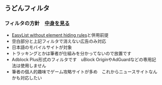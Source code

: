 ## うどんフィルタ　
### フィルタの方針　[中身を見る](https://github.com/mikadukiken/AdBlock-Filters/raw/master/Udonfilter.txt)
- [EasyList without element hiding rules](https://easylist-downloads.adblockplus.org/easylist_noelemhide.txt)と併用前提
- 空白部分と上記フィルタで消えない広告のみ対応
- 日本語のモバイルサイトが対象
- トラッキングとかは筆者が仕組みを分かってないので放置です
- Adblock Plus形式のフィルタです　uBlock OriginやAdGuardなどの専用記法は使用しません
- 筆者の個人的趣味でゲーム攻略サイトが多め　これからニュースサイトなんかも対応したい

